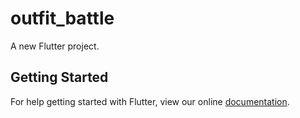 # outfit_battle

A new Flutter project.

## Getting Started

For help getting started with Flutter, view our online
[documentation](https://flutter.io/).

